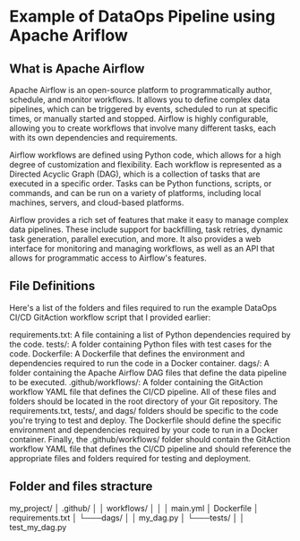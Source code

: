# Example of DataOps Pipeline using Apache Ariflow

## What is Apache Airflow

Apache Airflow is an open-source platform to programmatically author, schedule, and monitor workflows. It allows you to define complex data pipelines, which can be triggered by events, scheduled to run at specific times, or manually started and stopped. Airflow is highly configurable, allowing you to create workflows that involve many different tasks, each with its own dependencies and requirements.

Airflow workflows are defined using Python code, which allows for a high degree of customization and flexibility. Each workflow is represented as a Directed Acyclic Graph (DAG), which is a collection of tasks that are executed in a specific order. Tasks can be Python functions, scripts, or commands, and can be run on a variety of platforms, including local machines, servers, and cloud-based platforms.

Airflow provides a rich set of features that make it easy to manage complex data pipelines. These include support for backfilling, task retries, dynamic task generation, parallel execution, and more. It also provides a web interface for monitoring and managing workflows, as well as an API that allows for programmatic access to Airflow's features.

## File Definitions

Here's a list of the folders and files required to run the example DataOps CI/CD GitAction workflow script that I provided earlier:

requirements.txt: A file containing a list of Python dependencies required by the code.
tests/: A folder containing Python files with test cases for the code.
Dockerfile: A Dockerfile that defines the environment and dependencies required to run the code in a Docker container.
dags/: A folder containing the Apache Airflow DAG files that define the data pipeline to be executed.
.github/workflows/: A folder containing the GitAction workflow YAML file that defines the CI/CD pipeline.
All of these files and folders should be located in the root directory of your Git repository. The requirements.txt, tests/, and dags/ folders should be specific to the code you're trying to test and deploy. The Dockerfile should define the specific environment and dependencies required by your code to run in a Docker container. Finally, the .github/workflows/ folder should contain the GitAction workflow YAML file that defines the CI/CD pipeline and should reference the appropriate files and folders required for testing and deployment.

## Folder and files stracture

my_project/
│   .github/
│   │   workflows/
│   │   │   main.yml
│   Dockerfile
│   requirements.txt
│
└───dags/
│   │   my_dag.py
│
└───tests/
│   │   test_my_dag.py